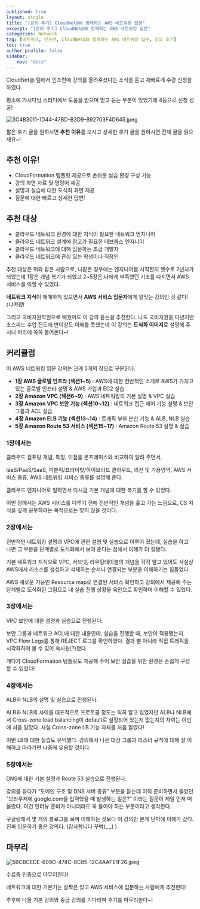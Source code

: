 ```yaml
---
published: true
layout: single
title: "[강의 후기] CloudNet@와 함께하는 AWS 네트워킹 입문"
excerpt: "[강의 후기] CloudNet@와 함께하는 AWS 네트워킹 입문"
categories: Network
tag: [네트워크, 인프런, CloudNet@와 함께하는 AWS 네트워킹 입문, 강의 후기]
toc: true
author_profile: false
sidebar:
    nav: "docs"
---
```


CloudNet@ 팀에서 인프런에 강의를 올려주셨다는 소식을 듣고 재빠르게 수강 신청을 하였다.

평소에 가시다님 스터디에서 도움을 받으며 믿고 듣는 부분이 있었기에 4등으로 신청 성공!

![3C4B3011-1D44-47BD-B3D9-B92703F4D645.jpeg](%5B%E1%84%80%E1%85%A1%E1%86%BC%E1%84%8B%E1%85%B4%20%E1%84%92%E1%85%AE%E1%84%80%E1%85%B5%5D%20CloudNet@%E1%84%8B%E1%85%AA%20%E1%84%92%E1%85%A1%E1%86%B7%E1%84%81%E1%85%A6%E1%84%92%E1%85%A1%E1%84%82%E1%85%B3%E1%86%AB%20AWS%20%E1%84%82%E1%85%A6%E1%84%90%E1%85%B3%E1%84%8B%E1%85%AF%E1%84%8F%E1%85%B5%E1%86%BC%20%2086148feaf1b943dda84afc0e8b74d286/3C4B3011-1D44-47BD-B3D9-B92703F4D645.jpeg)

짧은 후기 글을 원하시면 **추천 이유**를 보시고 상세한 후기 글을 원하시면 전체 글을 읽으세요~!

## 추천 이유!

- CloudFormation 템플릿 제공으로 손쉬운 실습 환경 구성 가능
- 강의 화면 자료 및 명령어 제공
- 설명과 실습에 대한 도식화 화면 제공
- 질문에 대한 빠르고 상세한 답변!

## 추천 대상

- 클라우드 네트워크 환경에 대한 지식이 필요한 네트워크 엔지니어
- 클라우드 네트워크 설계에 참고가 필요한 데브옵스 엔지니어
- 클라우드 네트워크에 대해 입문하는 초급 개발자
- 클라우드 네트워크에 관심 있는 학생이나 직장인

추천 대상은 위와 같은 사람으로, 나같은 경우에는 엔지니어를 시작한지 햇수로 2년차가 되었는데 1장은 개념 복기가 되었고 2~5장은 나에게 부족했던 기초를 다지면서 AWS 서비스를 익힐 수 있었다.

**네트워크 지식**이 애매하게 있으면서 **AWS 서비스 입문자**에게 알맞는 강의인 것 같다! *(나처럼)*

그리고 국비지원학원으로 배웠어도 이 강의 듣는걸 추천한다. 나도 국비지원을 다녔지만 초스피드 수업 진도에 반이상도 이해를 못했는데 이 강의는 **도식화 이미지**로 설명해 주시니 머리에 쏙쏙 들어온다~!

## 커리큘럼

이 AWS 네트워킹 입문 강의는 크게 5개의 장으로 구분된다.

- **1장 AWS 글로벌 인프라 (섹션1~5)** : AWS에 대한 전반적인 소개로 AWS가 가지고 있는 글로벌 인프라 설명 & AWS 가입과 EC2 실습
- **2장 Amazon VPC (섹션6~9)** : AWS 네트워킹의 기본 설명 & VPC 실습
- **3장 Amazon VPC 보안 기능 (섹션10~12)** : 네트워크 접근 제어 기능 설명 & 보안 그룹과 ACL 실습
- **4장 Amazon ELB 기능 (섹션13~14)** : 트래픽 부하 분산 기능 & ALB, NLB 실습
- **5장 Amazon Route 53 서비스 (섹션15~17)** : Amazon Route 53 설명 & 실습

### 1장에서는

클라우드 컴퓨팅 개념, 특징, 이점을 온프레미스와 비교하여 알려 주면서,

IaaS/PaaS/SaaS, 퍼블릭/프라이빗/하이브리드 클라우드, 리전 및 가용영역, AWS 서비스 종류, AWS 네트워킹 서비스 종류를 설명해 준다.

클라우드 엔지니어로 일하면서 다시금 기본 개념에 대한 복기를 할 수 있었다.

이번 장에서는 AWS 서비스를 다루기 전에 전반적인 개념을 훑고 가는 느낌으로, CS 지식을 깊게 공부하려는 목적으로는 맞지 않을 것이다.

### 2장에서는

전반적인 네트워킹 설명과 VPC에 관한 설명 및 실습으로 이루어 졌는데, 실습을 하고 나면 그 부분을 단계별로 도식화해서 보여 준다는 점에서 이해가 더 잘됐다.

기본 네트워크 지식으로 VPC, 서브넷, 라우팅테이블의 개념을 각각 알고 있어도 사실상 AWS에서 리소스를 생성하고 삭제하는 순서나 연결되는 부분을 이해하기는 힘들었다.

AWS 새로운 기능인 Resource map로 연결된 서비스 확인하고 강의에서 제공해 주는 단계별로 도식화된 그림으로 내 실습 진행 상황을 육안으로 확인하며 이해할 수 있었다.

### 3장에서는

VPC 보안에 대한 설명과 실습으로 진행된다.

보안 그룹과 네트워크 ACL에 대한 내용인데, 실습을 진행할 때, 보안이 적용됐는지 VPC Flow Logs를 통해 REJECT 로그를 확인하였다. 결과 뿐 아니라 직접 트래픽을 시각화하여 볼 수 있어 속시원(?)했다

게다가 CloudFormation 템플릿도 제공해 주어 보안 실습을 위한 환경은 손쉽게 구성할 수 있었다!

### 4장에서는

ALB와 NLB의 설명 및 실습으로 진행된다.

ALB와 NLB의 차이를 대표적으로 프로토콜 정도는 익히 알고 있었지만 ALB나 NLB에서 Cross-zone load balancing이 default로 설정되어 있는지 없는지의 차이는 이번에 처음 알았다. 사실 Cross-zone LB 기능 자체를 처음 알았다!

이번 LB에 대한 실습도 유익했다. 강의에서 나온 대상 그룹과 리스너 규칙에 대해 잘 이해하고 따라가면 나중에 유용할 것이다.

### 5장에서는

DNS에 대한 기본 설명과 Route 53 실습으로 진행된다.

강의를 듣다가 “도메인 구조 및 DNS 서버 종류” 부분을 듣는데 이직 준비하면서 들었던 “브라우저에 google.com을 입력했을 때 발생하는 일은?” 이라는 질문이 제일 먼저 떠올랐다. 이건 인터뷰 준비가 아니더라도 꼭 들어야 하는 부분이라고 생각한다.

구글링해서 몇 개의 블로그를 보며 이해하는 것보다 이 강의만 본게 단박에 이해가 갔다. 진짜 입문하기 좋은 강의다. (감사합니다 꾸벅(_ _) )

## 마무리

![5BCBCEDE-609D-474C-8C85-12C4AAFE1F26.jpeg](%5B%E1%84%80%E1%85%A1%E1%86%BC%E1%84%8B%E1%85%B4%20%E1%84%92%E1%85%AE%E1%84%80%E1%85%B5%5D%20CloudNet@%E1%84%8B%E1%85%AA%20%E1%84%92%E1%85%A1%E1%86%B7%E1%84%81%E1%85%A6%E1%84%92%E1%85%A1%E1%84%82%E1%85%B3%E1%86%AB%20AWS%20%E1%84%82%E1%85%A6%E1%84%90%E1%85%B3%E1%84%8B%E1%85%AF%E1%84%8F%E1%85%B5%E1%86%BC%20%2086148feaf1b943dda84afc0e8b74d286/5BCBCEDE-609D-474C-8C85-12C4AAFE1F26.jpeg)

수료증 인증으로 마무리한다!

네트워크에 대한 기본기는 살짝은 있고 AWS 서비스에 입문하는 사람에게 추천한다!

추후에 나올 기본 강의와 중급 강의를 기다리며 후기를 마무리한다~!
